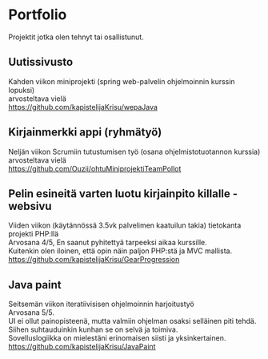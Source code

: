 # Portfolio
Projektit jotka olen tehnyt tai osallistunut.

## Uutissivusto
Kahden viikon miniprojekti (spring web-palvelin ohjelmoinnin kurssin lopuksi)
<br/> arvosteltava vielä
<br/> https://github.com/kapistelijaKrisu/wepaJava

## Kirjainmerkki appi (ryhmätyö)
Neljän viikon Scrumiin tutustumisen työ (osana ohjelmistotuotannon kurssia)
<br/> arvosteltava vielä
<br/> https://github.com/Ouzii/ohtuMiniprojektiTeamPollot

## Pelin esineitä varten luotu kirjainpito killalle - websivu
Viiden viikon (käytännössä 3.5vk palvelimen kaatuilun takia) tietokanta projekti PHP:llä
<br/> Arvosana 4/5, En saanut pyhitettyä tarpeeksi aikaa kurssille.
<br/> Kuitenkin olen iloinen, että opin näin paljon PHP:stä ja MVC mallista.
<br/> https://github.com/kapistelijaKrisu/GearProgression

## Java paint
Seitsemän viikon iteratiivisisen ohjelmoinnin harjoitustyö
<br/> Arvosana 5/5. 
<br/> UI ei ollut painopisteenä, mutta valmiin ohjelman osaksi selläinen piti tehdä. Siihen suhtauduinkin kunhan se on selvä ja toimiva.
<br/> Sovelluslogiikka on mielestäni erinomaisen siisti ja yksinkertainen.
<br/> https://github.com/kapistelijaKrisu/JavaPaint
